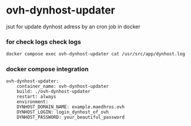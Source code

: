 # ovh-dynhost-updater

jsut for update dynhost adress by an cron job in docker

### for check logs check logs

```Bash
docker compose exec ovh-dynhost-updater cat /usr/src/app/dynhost.log
```

### docker compose integration

```Docker
ovh-dynhost-updater:
    container_name: ovh-dynhost-updater
    build: ./ovh-dynhost-updater
    restart: always
    environment:
    DYNHOST_DOMAIN_NAME: example.maedhros.ovh
    DYNHOST_LOGIN: login_dynhost_of_ovh
    DYNHOST_PASSWORD: your_beautiful_password
```
